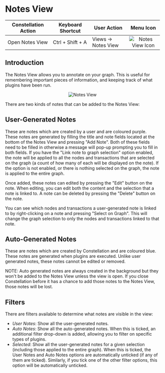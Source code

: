 # Notes View

<table class="table table-striped">
<thead>
<tr class="header">
<th>Constellation Action</th>
<th>Keyboard Shortcut</th>
<th>User Action</th>
<th style="text-align: center;">Menu Icon</th>
</tr>
</thead>
<tbody>
<tr class="odd">
<td>Open Notes View</td>
<td>Ctrl + Shift + A</td>
<td>Views -&gt; Notes View</td>
<td style="text-align: center;"><img src="../constellatin/CoreNotesView/src/au/gov/asd/tac/constellation/views/notes/docs/resources/notes-view.png" alt="Notes View Icon" /></td>
</tr>
</tbody>
</table>

## Introduction

The Notes View allows you to annotate on your graph. This is useful for
remembering important pieces of information, and keeping track of what
plugins have been run.

<div style="text-align: center">

<img src="../constellatin/CoreNotesView/src/au/gov/asd/tac/constellation/views/notes/docs/resources/NotesView.png" alt="Notes
View" />

</div>

There are two kinds of notes that can be added to the Notes View:

## User-Generated Notes

These are notes which are created by a user and are coloured purple.
These notes are generated by filling the title and note fields located
at the bottom of the Notes View and pressing "Add Note". Both of these
fields need to be filled in otherwise a message will pop-up prompting
you to fill in both fields. If you have the "Link note to graph
selection" option enabled, the note will be applied to all the nodes and
transactions that are selected on the graph (a count of how many of each
will be displayed on the note). If the option is not enabled, or there
is nothing selected on the graph, the note is applied to the entire
graph.

Once added, these notes can edited by pressing the "Edit" button on the
note. When editing, you can edit both the content and the selection that
a note is linked to. A note can be deleted by pressing the "Delete"
button on the note.

You can see which nodes and transactions a user-generated note is linked
to by right-clicking on a note and pressing "Select on Graph". This will
change the graph selection to only the nodes and transactions linked to
that note.

## Auto-Generated Notes

These are notes which are created by Constellation and are coloured
blue. These notes are generated when plugins are executed. Unlike user
generated notes, these notes cannot be edited or removed.

NOTE: Auto generated notes are always created in the background but they
won't be added to the Notes View unless the view is open. If you close
Constellation before it has a chance to add those notes to the Notes
View, those notes will be lost.

## Filters

There are filters available to determine what notes are visible in the
view:

-   *User Notes*: Show all the user-generated notes.
-   *Auto Notes*: Show all the auto-generated notes. When this is
    ticked, an additional filter drop-down is added, allowing you to
    filter on specific types of plugins.
-   *Selected*: Show all the user-generated notes for a given selection
    (including those applied to the entire graph). When this is ticked,
    the User Notes and Auto Notes options are automatically unticked (if
    any of them are ticked). Similarly, if you tick one of the other
    filter options, this option will be automatically unticked.
